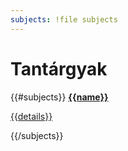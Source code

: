 ```yaml
---
subjects: !file subjects
---
```

# Tantárgyak

<nav class="three columns">
  {{#subjects}}
  <a href="{{url}}" class="{{color}} card">
    <strong>{{name}}</strong>
    <p>{{details}}</p>
  </a>
  {{/subjects}}
</nav>
